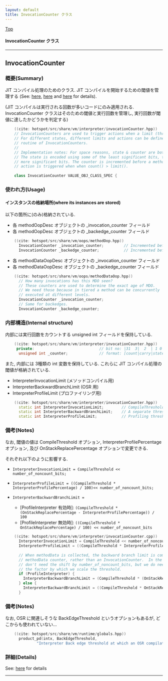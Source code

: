 ```yaml
---
layout: default
title: InvocationCounter クラス 
---
```

[Top](../index.html)

#### InvocationCounter クラス 



---
## <a name="no7SL28FOG" id="no7SL28FOG">InvocationCounter</a>

### 概要(Summary)
JIT コンパイル処理のためのクラス. 
JIT コンパイルを開始するための閾値を管理する (See: [here](no7882MiN.html), [here](no2935G1h.html) and [here](no2935sgV.html) for details).

(JIT コンパイルは実行される回数が多いコードにのみ適用される.
InvocationCounter クラスはそのための閾値と実行回数を管理し, 実行回数が閾値に達したかどうかを判定する)


```cpp
    ((cite: hotspot/src/share/vm/interpreter/invocationCounter.hpp))
    // InvocationCounters are used to trigger actions when a limit (threshold) is reached.
    // For different states, different limits and actions can be defined in the initialization
    // routine of InvocationCounters.
    //
    // Implementation notes: For space reasons, state & counter are both encoded in one word,
    // The state is encoded using some of the least significant bits, the counter is using the
    // more significant bits. The counter is incremented before a method is activated and an
    // action is triggered when when count() > limit().
    
    class InvocationCounter VALUE_OBJ_CLASS_SPEC {
```

### 使われ方(Usage)
#### インスタンスの格納場所(where its instances are stored)
以下の箇所に(のみ)格納されている.

* 各 methodOopDesc オブジェクトの _invocation_counter フィールド
* 各 methodOopDesc オブジェクトの _backedge_counter フィールド


```cpp
    ((cite: hotspot/src/share/vm/oops/methodOop.hpp))
      InvocationCounter _invocation_counter;         // Incremented before each activation of the method - used to trigger frequency-based optimizations
      InvocationCounter _backedge_counter;           // Incremented before each backedge taken - used to trigger frequencey-based optimizations
```

* 各 methodDataOopDesc オブジェクトの _invocation_counter フィールド
* 各 methodDataOopDesc オブジェクトの _backedge_counter フィールド


```cpp
    ((cite: hotspot/src/share/vm/oops/methodDataOop.hpp))
      // How many invocations has this MDO seen?
      // These counters are used to determine the exact age of MDO.
      // We need those because in tiered a method can be concurrently
      // executed at different levels.
      InvocationCounter _invocation_counter;
      // Same for backedges.
      InvocationCounter _backedge_counter;
```

### 内部構造(Internal structure)
内部には実行回数をカウントする unsigned int フィールドを保持している.


```cpp
    ((cite: hotspot/src/share/vm/interpreter/invocationCounter.hpp))
     private:                             // bit no: |31  3|  2  | 1 0 |
      unsigned int _counter;              // format: [count|carry|state]
```

また, 内部には 3種類の int 変数を保持している. これらに JIT コンパイル処理の閾値が格納されている.

* InterpreterInvocationLimit (メソッドコンパイル用)
* InterpreterBackwardBranchLimit (OSR 用)
* InterpreterProfileLimit (プロファイリング用)


```cpp
    ((cite: hotspot/src/share/vm/interpreter/invocationCounter.hpp))
      static int InterpreterInvocationLimit;        // CompileThreshold scaled for interpreter use
      static int InterpreterBackwardBranchLimit;    // A separate threshold for on stack replacement
      static int InterpreterProfileLimit;           // Profiling threshold scaled for interpreter use
```

### 備考(Notes)
なお, 閾値の値は CompileThreshold オプション, InterpreterProfilePercentage オプション, 及び OnStackReplacePercentage オプションで変更できる.

それぞれ以下のように影響する.

* `InterpreterInvocationLimit = CompileThreshold << number_of_noncount_bits;`

* `InterpreterProfileLimit = ((CompileThreshold * InterpreterProfilePercentage) / 100)<< number_of_noncount_bits;`

* `InterpreterBackwardBranchLimit =`
  * [ProfileInterpreter 有効時]: 
    `(CompileThreshold * (OnStackReplacePercentage - InterpreterProfilePercentage)) / 100`
  * [ProfileInterpreter 無効時]: 
    `((CompileThreshold * OnStackReplacePercentage) / 100) << number_of_noncount_bits`


```cpp
    ((cite: hotspot/src/share/vm/interpreter/invocationCounter.cpp))
      InterpreterInvocationLimit = CompileThreshold << number_of_noncount_bits;
      InterpreterProfileLimit = ((CompileThreshold * InterpreterProfilePercentage) / 100)<< number_of_noncount_bits;
    
      // When methodData is collected, the backward branch limit is compared against a
      // methodData counter, rather than an InvocationCounter.  In the former case, we
      // don't need the shift by number_of_noncount_bits, but we do need to adjust
      // the factor by which we scale the threshold.
      if (ProfileInterpreter) {
        InterpreterBackwardBranchLimit = (CompileThreshold * (OnStackReplacePercentage - InterpreterProfilePercentage)) / 100;
      } else {
        InterpreterBackwardBranchLimit = ((CompileThreshold * OnStackReplacePercentage) / 100) << number_of_noncount_bits;
      }
```

### 備考(Notes)
なお, OSR に関連しそうな BackEdgeThreshold というオプションもあるが, どこからも使われていない...


```cpp
    ((cite: hotspot/src/share/vm/runtime/globals.hpp))
      product_pd(intx, BackEdgeThreshold,                                       \
              "Interpreter Back edge threshold at which an OSR compilation is invoked")\
```




### 詳細(Details)
See: [here](../doxygen/classInvocationCounter.html) for details

---
